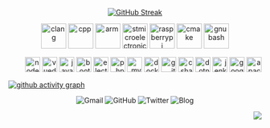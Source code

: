 
<div align="center">
<!--[![GitHub Stats](https://github-readme-stats.vercel.app/api?username=luswdev&show_icons=true&bg_color=30,606c88,3f4c6b&title_color=fff&text_color=fff&icon_color=fff&ring_color=81c8be&hide_border=true)](https://github.com/luswdev)-->
  
[![GitHub Streak](https://github-readme-streak-stats.herokuapp.com/?user=luswdev&background=283044&ring=81c8be&fire=81c8be&currStreakLabel=81c8be&currStreakNum=fff&sideNums=fff&sideLabels=fff&dates=ccc&hide_border=true)](https://github.com/luswdev)

</div>

<p align="center">
  <img height="50" src="https://cdn.simpleicons.org/c/81c8be" title="clang" alt="clang">
  <img height="50" src="https://cdn.simpleicons.org/c++/81c8be" title="cpp" alt="cpp">
  <img height="50" src="https://cdn.simpleicons.org/arm/81c8be" title="arm" alt="arm">
  <img height="50" src="https://cdn.simpleicons.org/stmicroelectronics/81c8be" title="stmicroelectronics" alt="stmicroelectronics">
  <img height="50" src="https://cdn.simpleicons.org/raspberrypi/81c8be" title="raspberrypi" alt="raspberrypi">
  <img height="50" src="https://cdn.simpleicons.org/cmake/81c8be" title="cmake" alt="cmake">
  <img height="50" src="https://cdn.simpleicons.org/gnubash/81c8be" title="gnubash" alt="gnubash">
</p>

<p align="right">
  
  <img height="30" src="https://cdn.simpleicons.org/nodedotjs/283044" title="nodedotjs" alt="nodedotjs">
  <img height="30" src="https://cdn.simpleicons.org/vuedotjs/283044" title="vuedotjs" alt="vuedotjs">
  <img height="30" src="https://cdn.simpleicons.org/javascript/283044" title="javascript" alt="javascript">
  <img height="30" src="https://cdn.simpleicons.org/bootstrap/283044" title="bootstrap" alt="bootstrap">
  <img height="30" src="https://cdn.simpleicons.org/electron/283044" title="electron" alt="electron">
  <img height="30" src="https://cdn.simpleicons.org/php/283044" title="php" alt="php">
  <img height="30" src="https://cdn.simpleicons.org/mysql/283044" title="mysql" alt="mysql">
  <img height="30" src="https://cdn.simpleicons.org/docker/283044" title="docker" alt="docker">
  <img height="30" src="https://cdn.simpleicons.org/git/283044" title="git" alt="git">
  <img height="30" src="https://cdn.simpleicons.org/csharp/283044" title="csharp" alt="csharp">
  <img height="30" src="https://cdn.simpleicons.org/dotnet/283044" title="dotnet" alt="dotnet">
  <img height="30" src="https://cdn.simpleicons.org/jenkins/283044" title="jenkins" alt="jenkins">
  <img height="30" src="https://cdn.simpleicons.org/googleanalytics/283044" title="googleanalytics" alt="googleanalytics">
  <img height="30" src="https://cdn.simpleicons.org/apache/283044" title="apache" alt="apache">
</p>

[![github activity graph](https://github-readme-activity-graph.vercel.app/graph?username=luswdev&hide_border=true&bg_color=transparent&hide_title=true&line=283044&color=transparent&point=6E8D88)](https://github.com/luswdev)

<p align="center">
  <a style="text-decoration:none" href="mailto:info@lusw.dev">
    <img src="https://img.shields.io/badge/-Gmail-ea4335?style=for-the-badge&logo=gmail&logoColor=white&color=283044" alt="Gmail" />
  </a>
  <a style="text-decoration:none" href="https://github.com/luswdev">
    <img src="https://img.shields.io/badge/-GitHub-181717?style=for-the-badge&logo=github&logoColor=white&color=283044" alt="GitHub" />
  </a>
  <a style="text-decoration:none" href="https://twitter.com/luswdev">
    <img src="https://img.shields.io/badge/-Twitter-1da1f2?style=for-the-badge&logo=twitter&logoColor=white&color=283044" alt="Twitter" />
  </a>  
  <a style="text-decoration:none" href="https://blog.lusw.dev">
    <img src="https://img.shields.io/badge/-Blog-0085A1?style=for-the-badge&logo=googlechrome&logoColor=white&color=283044" alt="Blog" />
  </a>
</p>

<div align="right">
  
[![](https://komarev.com/ghpvc/?username=luswdev&color=283044&style=for-the-badge&label=visiters)](https://github.com/luswdev)
  
</div>

